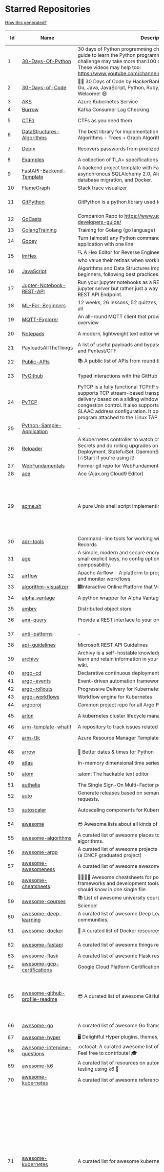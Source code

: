 # Starred Repositories  
[How this generated?](../master/USAGE.md)  
  
| Id 			| Name			| Description | Star Counts | Topics/Tags   | Last Updated 	|  
| ----------- | ----------- 	| ----------- | ----------- | ----------- 	| -----------   |  
|1|[30-Days-Of-Python](https://github.com/Asabeneh/30-Days-Of-Python.git)|30 days of Python programming challenge is a step-by-step guide to learn the Python programming language in 30 days. This challenge may take more than100 days, follow your own pace.  These videos may help too: https://www.youtube.com/channel/UC7PNRuno1rzYPb1xLa4yktw|23354|||  
|2|[30-Days-of-Code](https://github.com/xeoneux/30-Days-of-Code.git)|👨‍💻 30 Days of Code by HackerRank Solutions in C, C++, C#, F#, Go, Java, JavaScript, Python, Ruby, Swift & TypeScript. PRs Welcome! 😄|843||17-8-2022|  
|3|[AKS](https://github.com/Azure/AKS.git)|Azure Kubernetes Service|1721|||  
|4|[Burrow](https://github.com/linkedin/Burrow.git)|Kafka Consumer Lag Checking|3437|||  
|5|[CTFd](https://github.com/CTFd/CTFd.git)|CTFs as you need them|4565||3-4-2023|  
|6|[DataStructures-Algorithms](https://github.com/rachitiitr/DataStructures-Algorithms.git)|The best library for implementation of all Data Structures and Algorithms - Trees + Graph Algorithms too!|2493|||  
|7|[Depix](https://github.com/beurtschipper/Depix.git)|Recovers passwords from pixelized screenshots|23382||16-6-2022|  
|8|[Examples](https://github.com/tlaplus/Examples.git)|A collection of TLA+ specifications of varying complexities|1052|||  
|9|[FastAPI-Backend-Template](https://github.com/Aeternalis-Ingenium/FastAPI-Backend-Template.git)|A backend project template with FastAPI, PostgreSQL with asynchronous SQLAlchemy 2.0, Alembic for asynchronous database migration, and Docker.|310||5-2-2023|  
|10|[FlameGraph](https://github.com/brendangregg/FlameGraph.git)|Stack trace visualizer|14510|||  
|11|[GitPython](https://github.com/gitpython-developers/GitPython.git)|GitPython is a python library used to interact with Git repositories.|3923|git-porcelain, git-plumbing, python-library||  
|12|[GoCasts](https://github.com/StephenGrider/GoCasts.git)|Companion Repo to https://www.udemy.com/go-the-complete-developers-guide/|1945|||  
|13|[GolangTraining](https://github.com/GoesToEleven/GolangTraining.git)|Training for Golang (go language)|8863|||  
|14|[Gooey](https://github.com/chriskiehl/Gooey.git)|Turn (almost) any Python command line program into a full GUI application with one line|17463||8-5-2022|  
|15|[ImHex](https://github.com/WerWolv/ImHex.git)|🔍 A Hex Editor for Reverse Engineers, Programmers and people who value their retinas when working at 3 AM.|26655||6-4-2023|  
|16|[JavaScript](https://github.com/TheAlgorithms/JavaScript.git)|Algorithms and Data Structures implemented in JavaScript for beginners, following best practices.|25972|||  
|17|[Jupter-Notebook-REST-API](https://github.com/Invictify/Jupter-Notebook-REST-API.git)|Run your jupyter notebooks as a REST API endpoint. This isn't a jupyter server but rather just a way to run your notebooks as a REST API Endpoint.|66||31-3-2020|  
|18|[ML-For-Beginners](https://github.com/microsoft/ML-For-Beginners.git)|12 weeks, 26 lessons, 52 quizzes, classic Machine Learning for all|47189|||  
|19|[MQTT-Explorer](https://github.com/thomasnordquist/MQTT-Explorer.git)|An all-round MQTT client that provides a structured topic overview|2261|||  
|20|[Notepads](https://github.com/0x7c13/Notepads.git)|A modern, lightweight text editor with a minimalist design.|7517||15-3-2023|  
|21|[PayloadsAllTheThings](https://github.com/swisskyrepo/PayloadsAllTheThings.git)|A list of useful payloads and bypass for Web Application Security and Pentest/CTF|46723||5-4-2023|  
|22|[Public-APIs](https://github.com/n0shake/Public-APIs.git)|📚 A public list of APIs from round the web.|19684||6-2-2023|  
|23|[PyGithub](https://github.com/PyGithub/PyGithub.git)|Typed interactions with the GitHub API v3|5916||5-4-2023|  
|24|[PyTCP](https://github.com/ccie18643/PyTCP.git)|PyTCP is a fully functional TCP/IP stack written in Python. It supports TCP stream-based transport with reliable packet delivery based on a sliding window mechanism and basic congestion control. It also supports IPv6/ICMPv6 protocols with SLAAC address configuration. It operates as a user space program attached to the Linux TAP interface.|285||27-11-2022|  
|25|[Python-Sample-Application](https://github.com/uber/Python-Sample-Application.git)|-|362|||  
|26|[Reloader](https://github.com/stakater/Reloader.git)|A Kubernetes controller to watch changes in ConfigMap and Secrets and do rolling upgrades on Pods with their associated Deployment, StatefulSet, DaemonSet and DeploymentConfig – [✩Star] if you're using it!|5027||5-4-2023|  
|27|[WebFundamentals](https://github.com/google/WebFundamentals.git)|Former git repo for WebFundamentals on developers.google.com|13726|||  
|28|[ace](https://github.com/ajaxorg/ace.git)|Ace (Ajax.org Cloud9 Editor)|25526|||  
|29|[acme.sh](https://github.com/acmesh-official/acme.sh.git)|A pure Unix shell script implementing ACME client protocol|31003|acme, acme-protocol, letsencrypt, certbot, shell, ash, bash, posix, posix-sh, zerossl, buypass, acme-client||  
|30|[adr-tools](https://github.com/npryce/adr-tools.git)|Command-line tools for working with Architecture Decision Records|3853||30-3-2020|  
|31|[age](https://github.com/FiloSottile/age.git)|A simple, modern and secure encryption tool (and Go library) with small explicit keys, no config options, and UNIX-style composability.|13200||2-1-2023|  
|32|[airflow](https://github.com/apache/airflow.git)|Apache Airflow - A platform to programmatically author, schedule, and monitor workflows|29710|||  
|33|[algorithm-visualizer](https://github.com/algorithm-visualizer/algorithm-visualizer.git)|:fireworks:Interactive Online Platform that Visualizes Algorithms from Code|42559|||  
|34|[alpha_vantage](https://github.com/RomelTorres/alpha_vantage.git)|A python wrapper for Alpha Vantage API for financial data.|3878||25-12-2022|  
|35|[ambry](https://github.com/linkedin/ambry.git)|Distributed object store|1597|||  
|36|[ami-query](https://github.com/intuit/ami-query.git)|Provide a REST interface to your organization's AMIs|39||31-8-2020|  
|37|[anti-patterns](https://github.com/tonybaloney/anti-patterns.git)|-|140||15-7-2022|  
|38|[api-guidelines](https://github.com/microsoft/api-guidelines.git)|Microsoft REST API Guidelines|21181|||  
|39|[archivy](https://github.com/archivy/archivy.git)|Archivy is a self-hostable knowledge repository that allows you to learn and retain information in your own personal and extensible wiki.|2990||17-1-2023|  
|40|[argo-cd](https://github.com/argoproj/argo-cd.git)|Declarative continuous deployment for Kubernetes.|12627|||  
|41|[argo-events](https://github.com/argoproj/argo-events.git)|Event-driven automation framework|1918|||  
|42|[argo-rollouts](https://github.com/argoproj/argo-rollouts.git)|Progressive Delivery for Kubernetes|1987|||  
|43|[argo-workflows](https://github.com/argoproj/argo-workflows.git)|Workflow engine for Kubernetes|12729|||  
|44|[argoproj](https://github.com/argoproj/argoproj.git)|Common project repo for all Argo Projects|419|||  
|45|[arlon](https://github.com/arlonproj/arlon.git)|A kubernetes cluster lifecycle management and configuration tool|112||23-2-2023|  
|46|[arm-template-whatif](https://github.com/Azure/arm-template-whatif.git)|A repository to track issues related to what-if noise suppression|71|||  
|47|[arm-ttk](https://github.com/Azure/arm-ttk.git)|Azure Resource Manager Template Toolkit|381||15-12-2022|  
|48|[arrow](https://github.com/arrow-py/arrow.git)|🏹 Better dates & times for Python|8267||15-11-2022|  
|49|[atlas](https://github.com/Netflix/atlas.git)|In-memory dimensional time series database.|3207|||  
|50|[atom](https://github.com/atom/atom.git)|:atom: The hackable text editor|59273||22-11-2022|  
|51|[authelia](https://github.com/authelia/authelia.git)|The Single Sign-On Multi-Factor portal for web apps|16005|||  
|52|[auto](https://github.com/intuit/auto.git)|Generate releases based on semantic version labels on pull requests.|1982|||  
|53|[autoscaler](https://github.com/kubernetes/autoscaler.git)|Autoscaling components for Kubernetes|6694||4-4-2023|  
|54|[awesome](https://github.com/sindresorhus/awesome.git)|😎 Awesome lists about all kinds of interesting topics|248035||13-3-2023|  
|55|[awesome-algorithms](https://github.com/tayllan/awesome-algorithms.git)|A curated list of awesome places to learn and/or practice algorithms.|13904||5-4-2023|  
|56|[awesome-argo](https://github.com/akuity/awesome-argo.git)|A curated list of awesome projects and resources related to Argo (a CNCF graduated project)|1269|||  
|57|[awesome-awesomeness](https://github.com/bayandin/awesome-awesomeness.git)|A curated list of awesome awesomeness|30008||24-3-2022|  
|58|[awesome-cheatsheets](https://github.com/LeCoupa/awesome-cheatsheets.git)|👩‍💻👨‍💻 Awesome cheatsheets for popular programming languages, frameworks and development tools. They include everything you should know in one single file.|33029|||  
|59|[awesome-courses](https://github.com/prakhar1989/awesome-courses.git)|:books: List of awesome university courses for learning Computer Science!|46489||12-11-2022|  
|60|[awesome-deep-learning](https://github.com/ChristosChristofidis/awesome-deep-learning.git)|A curated list of awesome Deep Learning tutorials, projects and communities.|20581||14-11-2022|  
|61|[awesome-docker](https://github.com/veggiemonk/awesome-docker.git)|:whale: A curated list of Docker resources and projects|24929||3-4-2023|  
|62|[awesome-fastapi](https://github.com/mjhea0/awesome-fastapi.git)|A curated list of awesome things related to FastAPI|5420||25-2-2023|  
|63|[awesome-flask](https://github.com/humiaozuzu/awesome-flask.git)|A curated list of awesome Flask resources and plugins|11259|||  
|64|[awesome-gcp-certifications](https://github.com/sathishvj/awesome-gcp-certifications.git)|Google Cloud Platform Certification resources.|3282|||  
|65|[awesome-github-profile-readme](https://github.com/abhisheknaiidu/awesome-github-profile-readme.git)|😎 A curated list of awesome GitHub Profile READMEs 📝|17369|awesome-list, awesome, github, github-readme, github-profile-readme, portfolio, profile-readme|9-10-2022|  
|66|[awesome-go](https://github.com/avelino/awesome-go.git)|A curated list of awesome Go frameworks, libraries and software|99364||5-4-2023|  
|67|[awesome-hyper](https://github.com/bnb/awesome-hyper.git)|🖥 Delightful Hyper plugins, themes, and resources|10263|||  
|68|[awesome-interview-questions](https://github.com/DopplerHQ/awesome-interview-questions.git)|:octocat: A curated awesome list of lists of interview questions. Feel free to contribute! :mortar_board: |54553||16-11-2021|  
|69|[awesome-k6](https://github.com/grafana/awesome-k6.git)|A curated list of resources on automated load- and performance testing using k6 🗻|368||30-9-2022|  
|70|[awesome-kubernetes](https://github.com/nubenetes/awesome-kubernetes.git)|A curated list of awesome references collected since 2018.|422|||  
|71|[awesome-kubernetes](https://github.com/ramitsurana/awesome-kubernetes.git)|A curated list for awesome kubernetes sources :ship::tada:|13752|kubernetes, minikube, meetup, resource, kubernetes-sources, google-cloud, kubernetes-cluster, deploy-kubernetes, aws, enterprise-kubernetes-products, monitoring-kubernetes, azure, schedule, google-kubernetes, docker, cloud-providers, books, machine-learning||  
|72|[awesome-macOS](https://github.com/iCHAIT/awesome-macOS.git)|  A curated list of awesome applications, softwares, tools and shiny things for macOS.|14125||21-1-2023|  
|73|[awesome-machine-learning](https://github.com/josephmisiti/awesome-machine-learning.git)|A curated list of awesome Machine Learning frameworks, libraries and software.|58418||3-3-2023|  
|74|[awesome-macos-command-line](https://github.com/herrbischoff/awesome-macos-command-line.git)|Use your macOS terminal shell to do awesome things.|27301||2-9-2021|  
|75|[awesome-microservices](https://github.com/mfornos/awesome-microservices.git)|A curated list of Microservice Architecture related principles and technologies.|12043||24-3-2023|  
|76|[awesome-pentest](https://github.com/enaqx/awesome-pentest.git)|A collection of awesome penetration testing resources, tools and other shiny things|18200|awesome, awesome-list|3-1-2023|  
|77|[awesome-python](https://github.com/vinta/awesome-python.git)|A curated list of awesome Python frameworks, libraries, software and resources|162054||30-3-2023|  
|78|[awesome-python-applications](https://github.com/mahmoud/awesome-python-applications.git)|💿 Free software that works great, and also happens to be open-source Python. |14417|||  
|79|[awesome-readme](https://github.com/matiassingers/awesome-readme.git)|A curated list of awesome READMEs|14221|||  
|80|[awesome-sanic](https://github.com/mekicha/awesome-sanic.git)|A curated list of awesome Sanic resources and extensions|649|||  
|81|[awesome-scalability](https://github.com/binhnguyennus/awesome-scalability.git)|The Patterns of Scalable, Reliable, and Performant Large-Scale Systems|44431||3-4-2023|  
|82|[awesome-selfhosted](https://github.com/awesome-selfhosted/awesome-selfhosted.git)|A list of Free Software network services and web applications which can be hosted on your own servers|126617|||  
|83|[awesome-shell](https://github.com/alebcay/awesome-shell.git)|A curated list of awesome command-line frameworks, toolkits, guides and gizmos. Inspired by awesome-php.|27069|awesome-list, awesome, list, zsh, fish, bash, cli, shell|29-12-2022|  
|84|[awesome-sre](https://github.com/dastergon/awesome-sre.git)|A curated list of Site Reliability and Production Engineering resources.|9893|||  
|85|[awesome-sysadmin](https://github.com/awesome-foss/awesome-sysadmin.git)|A curated list of amazingly awesome open source sysadmin resources.|17354||6-4-2023|  
|86|[awesome-vscode](https://github.com/viatsko/awesome-vscode.git)|🎨 A curated list of delightful VS Code packages and resources.|22200||15-11-2022|  
|87|[awless](https://github.com/wallix/awless.git)|A Mighty CLI for AWS|4919|||  
|88|[aws-cdk](https://github.com/aws/aws-cdk.git)|The AWS Cloud Development Kit is a framework for defining cloud infrastructure in code|10045||6-4-2023|  
|89|[aws-cdk-examples](https://github.com/aws-samples/aws-cdk-examples.git)|Example projects using the AWS CDK|4022|||  
|90|[aws-cli](https://github.com/aws/aws-cli.git)|Universal Command Line Interface for Amazon Web Services|13620|aws, cloud, aws-cli, cloud-management|5-4-2023|  
|91|[aws-cloudformation-user-guide](https://github.com/awsdocs/aws-cloudformation-user-guide.git)|The open source version of the AWS CloudFormation User Guide|717|||  
|92|[aws-eks-best-practices](https://github.com/aws/aws-eks-best-practices.git)|A best practices guide for day 2 operations, including operational excellence, security, reliability, performance efficiency, and cost optimization.|1424||2-4-2023|  
|93|[aws-eks-kubernetes-masterclass](https://github.com/stacksimplify/aws-eks-kubernetes-masterclass.git)|AWS EKS Kubernetes - Masterclass   DevOps, Microservices|772||21-3-2023|  
|94|[azkaban](https://github.com/azkaban/azkaban.git)|Azkaban workflow manager.|4237|||  
|95|[azure-cli](https://github.com/Azure/azure-cli.git)|Azure Command-Line Interface|3517||6-4-2023|  
|96|[azure-docs-bicep-samples](https://github.com/Azure/azure-docs-bicep-samples.git)|-|45||1-11-2022|  
|97|[azure-functions-host](https://github.com/Azure/azure-functions-host.git)|The host/runtime that powers Azure Functions|1818|||  
|98|[azure-monitor-opencensus-python](https://github.com/Azure-Samples/azure-monitor-opencensus-python.git)|Sample repository demonstrating Azure Monitor exporters for Opencensus Python|19|||  
|99|[azure-quickstart-templates](https://github.com/Azure/azure-quickstart-templates.git)|Azure Quickstart Templates|12810||6-4-2023|  
|100|[azure-rest-api-specs](https://github.com/Azure/azure-rest-api-specs.git)|The source for REST API specifications for Microsoft Azure.|2030|||  
|101|[azure-sdk-for-python](https://github.com/Azure/azure-sdk-for-python.git)|This repository is for active development of the Azure SDK for Python. For consumers of the SDK we recommend visiting our public developer docs at https://docs.microsoft.com/python/azure/ or our versioned developer docs at https://azure.github.io/azure-sdk-for-python. |3584||6-4-2023|  
|102|[azure4everyone-samples](https://github.com/MarczakIO/azure4everyone-samples.git)|-|219||12-2-2022|  
|103|[backstage](https://github.com/backstage/backstage.git)|Backstage is an open platform for building developer portals|21368|||  
|104|[behave](https://github.com/behave/behave.git)|BDD, Python style.|2816||3-4-2023|  
|105|[benten](https://github.com/intuit/benten.git)|Chatbot Development Framework (with Slack integration for Jira and Jenkins)|133||31-3-2021|  
|106|[bhai-lang](https://github.com/DulLabs/bhai-lang.git)|A toy programming language written in Typescript|3581|||  
|107|[bicep](https://github.com/Azure/bicep.git)|Bicep is a declarative language for describing and deploying Azure resources|2764|||  
|108|[bitcoin](https://github.com/bitcoin/bitcoin.git)|Bitcoin Core integration/staging tree|68930||6-4-2023|  
|109|[black](https://github.com/psf/black.git)|The uncompromising Python code formatter|31921||3-4-2023|  
|110|[blackfriday](https://github.com/russross/blackfriday.git)|Blackfriday: a markdown processor for Go|5132||27-10-2020|  
|111|[blockly](https://github.com/google/blockly.git)|The web-based visual programming editor.|11129||6-4-2023|  
|112|[bokeh](https://github.com/bokeh/bokeh.git)|Interactive Data Visualization in the browser, from  Python|17448||6-4-2023|  
|113|[boto3](https://github.com/boto/boto3.git)|AWS SDK for Python|8001||5-4-2023|  
|114|[boulder](https://github.com/letsencrypt/boulder.git)|An ACME-based certificate authority, written in Go. |4599|||  
|115|[boundary](https://github.com/hashicorp/boundary.git)|Boundary enables identity-based access management for dynamic infrastructure. |3587||5-4-2023|  
|116|[brackets](https://github.com/adobe/brackets.git)|An open source code editor for the web, written in JavaScript, HTML and CSS.|33476||18-3-2021|  
|117|[brooklin](https://github.com/linkedin/brooklin.git)|An extensible distributed system for reliable nearline data streaming at scale|822|||  
|118|[brotli](https://github.com/google/brotli.git)|Brotli compression format|12028|||  
|119|[build-your-own-x](https://github.com/codecrafters-io/build-your-own-x.git)|Master programming by recreating your favorite technologies from scratch.|196570||7-3-2023|  
|120|[caddy](https://github.com/caddyserver/caddy.git)|Fast and extensible multi-platform HTTP/1-2-3 web server with automatic HTTPS|46648|go, web-server, caddyfile, http, http-server, reverse-proxy, https, tls, automatic-https, privacy, security, acme, caddy, golang, http3, hacktoberfest|4-4-2023|  
|121|[cdk8s](https://github.com/cdk8s-team/cdk8s.git)|Define Kubernetes native apps and abstractions using object-oriented programming|3571||3-4-2023|  
|122|[cdnjs](https://github.com/cdnjs/cdnjs.git)|🤖 CDN assets - The #1 free and open source CDN built to make life easier for developers.|9829|||  
|123|[celery](https://github.com/celery/celery.git)|Distributed Task Queue (development branch)|21248||4-4-2023|  
|124|[cello](https://github.com/cello-proj/cello.git)|Run infrastructure as code (IaC) software tools including CDK, Terraform and Cloud Formation via GitOps.|256||21-12-2022|  
|125|[cert-manager](https://github.com/cert-manager/cert-manager.git)|Automatically provision and manage TLS certificates in Kubernetes|10163||6-4-2023|  
|126|[cfssl](https://github.com/cloudflare/cfssl.git)|CFSSL: Cloudflare's PKI and TLS toolkit|7708|||  
|127|[chalice](https://github.com/aws/chalice.git)|Python Serverless Microframework for AWS|9643||9-3-2023|  
|128|[chaos-mesh](https://github.com/chaos-mesh/chaos-mesh.git)|A Chaos Engineering Platform for Kubernetes.|5604|||  
|129|[chaosmonkey](https://github.com/Netflix/chaosmonkey.git)|Chaos Monkey is a resiliency tool that helps applications tolerate random instance failures.|13319||20-1-2023|  
|130|[chartmuseum](https://github.com/helm/chartmuseum.git)|Host your own Helm Chart Repository|3155|||  
|131|[cheat.sh](https://github.com/chubin/cheat.sh.git)|the only cheat sheet you need|35028||18-4-2022|  
|132|[checkov](https://github.com/bridgecrewio/checkov.git)|Prevent cloud misconfigurations and find vulnerabilities during build-time in infrastructure as code, container images and open source packages with Checkov by Bridgecrew.|5452||4-4-2023|  
|133|[clair](https://github.com/quay/clair.git)|Vulnerability Static Analysis for Containers|9418||5-4-2023|  
|134|[cli](https://github.com/cli/cli.git)|GitHub’s official command line tool|31906||5-4-2023|  
|135|[cli](https://github.com/snyk/cli.git)|Snyk CLI scans and monitors your projects for security vulnerabilities.|4396||5-4-2023|  
|136|[cli-spinners](https://github.com/sindresorhus/cli-spinners.git)|Spinners for use in the terminal|2165||5-4-2023|  
|137|[cli53](https://github.com/barnybug/cli53.git)|Command line tool for Amazon Route 53|1857|||  
|138|[click](https://github.com/pallets/click.git)|Python composable command line interface toolkit|13677||3-4-2023|  
|139|[cloud-custodian](https://github.com/cloud-custodian/cloud-custodian.git)|Rules engine for cloud security, cost optimization, and governance, DSL in yaml for policies to query, filter, and take actions on resources|4743||6-4-2023|  
|140|[cobra](https://github.com/spf13/cobra.git)|A Commander for modern Go CLI interactions|31368||22-3-2023|  
|141|[codebytere.github.io](https://github.com/codebytere/codebytere.github.io.git)|personal website|471||1-3-2023|  
|142|[codesearch](https://github.com/google/codesearch.git)|Fast, indexed regexp search over large file trees|3340|||  
|143|[compose](https://github.com/docker/compose.git)|Define and run multi-container applications with Docker|29089|||  
|144|[computer-science](https://github.com/ossu/computer-science.git)|:mortar_board: Path to a free self-taught education in Computer Science!|137292||5-4-2023|  
|145|[consul](https://github.com/hashicorp/consul.git)|Consul is a distributed, highly available, and data center aware solution to connect and configure applications across dynamic, distributed infrastructure.|26252|||  
|146|[core](https://github.com/home-assistant/core.git)|:house_with_garden: Open source home automation that puts local control and privacy first.|59416|||  
|147|[coredns](https://github.com/coredns/coredns.git)|CoreDNS is a DNS server that chains plugins|10473|||  
|148|[coreutils](https://github.com/uutils/coreutils.git)|Cross-platform Rust rewrite of the GNU coreutils|14408||6-4-2023|  
|149|[crouton](https://github.com/dnschneid/crouton.git)|Chromium OS Universal Chroot Environment|8324|||  
|150|[cruise-control](https://github.com/linkedin/cruise-control.git)|Cruise-control is the first of its kind to fully automate the dynamic workload rebalance and self-healing of a Kafka cluster. It provides great value to Kafka users by simplifying the operation of Kafka clusters.|2399|||  
|151|[curl](https://github.com/curl/curl.git)|A command line tool and library for transferring data with URL syntax, supporting DICT, FILE, FTP, FTPS, GOPHER, GOPHERS, HTTP, HTTPS, IMAP, IMAPS, LDAP, LDAPS, MQTT, POP3, POP3S, RTMP, RTMPS, RTSP, SCP, SFTP, SMB, SMBS, SMTP, SMTPS, TELNET, TFTP, WS and WSS. libcurl offers a myriad of powerful features|29139||6-4-2023|  
|152|[dashboard](https://github.com/kubernetes/dashboard.git)|General-purpose web UI for Kubernetes clusters|12432||31-3-2023|  
|153|[datamodel-code-generator](https://github.com/koxudaxi/datamodel-code-generator.git)|Pydantic model and dataclasses.dataclass generator for easy conversion of JSON, OpenAPI, JSON Schema, and YAML data sources.|1513||31-3-2023|  
|154|[deepdiff](https://github.com/seperman/deepdiff.git)|DeepDiff: Deep Difference and search of any Python object/data. DeepHash: Hash of any object based on its contents. Delta: Use deltas to reconstruct objects by adding deltas together.|1629|||  
|155|[design-patterns-for-humans](https://github.com/kamranahmedse/design-patterns-for-humans.git)|An ultra-simplified explanation to design patterns|40227||27-8-2022|  
|156|[developer-roadmap](https://github.com/kamranahmedse/developer-roadmap.git)|Interactive roadmaps, guides and other educational content to help developers grow in their careers.|235960||5-4-2023|  
|157|[devops-exercises](https://github.com/bregman-arie/devops-exercises.git)|Linux, Jenkins, AWS, SRE, Prometheus, Docker, Python, Ansible, Git, Kubernetes, Terraform, OpenStack, SQL, NoSQL, Azure, GCP, DNS, Elastic, Network, Virtualization. DevOps Interview Questions|42010||25-3-2023|  
|158|[diagrams](https://github.com/mingrammer/diagrams.git)|:art: Diagram as Code for prototyping cloud system architectures|28693|diagram, diagram-as-code, architecture, graphviz||  
|159|[discourse](https://github.com/discourse/discourse.git)|A platform for community discussion. Free, open, simple.|37657||6-4-2023|  
|160|[dive](https://github.com/wagoodman/dive.git)|A tool for exploring each layer in a docker image|36330||2-7-2021|  
|161|[django](https://github.com/django/django.git)|The Web framework for perfectionists with deadlines.|69700||6-4-2023|  
|162|[django-health-check](https://github.com/revsys/django-health-check.git)|a pluggable app that runs a full check on the deployment, using a number of plugins to check e.g. database, queue server, celery processes, etc.|992||29-3-2023|  
|163|[dns](https://github.com/miekg/dns.git)|DNS library in Go|6890|||  
|164|[dnscontrol](https://github.com/StackExchange/dnscontrol.git)|Synchronize your DNS to multiple providers from a simple DSL|2538|||  
|165|[dnslib](https://github.com/paulc/dnslib.git)|A Python library to encode/decode DNS wire-format packets |252|||  
|166|[dnsperf](https://github.com/cobblau/dnsperf.git)|A DNS performance tool.|207||14-10-2017|  
|167|[docker-cheat-sheet](https://github.com/wsargent/docker-cheat-sheet.git)|Docker Cheat Sheet|21448||23-6-2022|  
|168|[docker-development-youtube-series](https://github.com/marcel-dempers/docker-development-youtube-series.git)|-|4148|||  
|169|[dockerfiles](https://github.com/jessfraz/dockerfiles.git)|Various Dockerfiles I use on the desktop and on servers.|13087||27-3-2021|  
|170|[doitlive](https://github.com/sloria/doitlive.git)|Because sometimes you need to do it live|3284|||  
|171|[dotfiles](https://github.com/bbkane/dotfiles.git)|Configs for apps I care about|26||23-3-2023|  
|172|[draft-classic](https://github.com/Azure/draft-classic.git)|A tool for developers to create cloud-native applications on Kubernetes.|3941||26-2-2020|  
|173|[drawio](https://github.com/jgraph/drawio.git)|draw.io is a JavaScript, client-side editor for general diagramming and whiteboarding|33792||3-4-2023|  
|174|[driftctl](https://github.com/snyk/driftctl.git)|Detect, track and alert on infrastructure drift|2183||20-3-2023|  
|175|[duf](https://github.com/muesli/duf.git)|Disk Usage/Free Utility - a better 'df' alternative|10811||5-4-2023|  
|176|[eBPF-Package-Repository](https://github.com/l3af-project/eBPF-Package-Repository.git)|eBPF Programs|25|||  
|177|[echarts](https://github.com/apache/echarts.git)|Apache ECharts is a powerful, interactive charting and data visualization library for browser|54717||3-4-2023|  
|178|[echo](https://github.com/labstack/echo.git)|High performance, minimalist Go web framework|25355||6-4-2023|  
|179|[ecs-refarch-service-discovery](https://github.com/awslabs/ecs-refarch-service-discovery.git)|An EC2 Container Service Reference Architecture for providing Service Discovery to containers using CloudWatch Events, Lambda and Route 53 private hosted zones. |443||25-7-2016|  
|180|[eks-anywhere](https://github.com/aws/eks-anywhere.git)|Run Amazon EKS on your own infrastructure 🚀|1748||6-4-2023|  
|181|[eks-node-viewer](https://github.com/awslabs/eks-node-viewer.git)|EKS Node Viewer|557||3-4-2023|  
|182|[elasticsearch](https://github.com/elastic/elasticsearch.git)|Free and Open, Distributed, RESTful Search Engine|63262||6-4-2023|  
|183|[emissary](https://github.com/emissary-ingress/emissary.git)|open source Kubernetes-native API gateway for microservices built on the Envoy Proxy|4030|||  
|184|[eng-practices](https://github.com/google/eng-practices.git)|Google's Engineering Practices documentation|19187|||  
|185|[engineering-blogs](https://github.com/kilimchoi/engineering-blogs.git)|A curated list of engineering blogs|23994||28-10-2022|  
|186|[envoy](https://github.com/envoyproxy/envoy.git)|Cloud-native high-performance edge/middle/service proxy|21743||6-4-2023|  
|187|[eruda](https://github.com/liriliri/eruda.git)|Console for mobile browsers|13894||3-4-2023|  
|188|[etcd](https://github.com/etcd-io/etcd.git)|Distributed reliable key-value store for the most critical data of a distributed system|43063||6-4-2023|  
|189|[every-programmer-should-know](https://github.com/mtdvio/every-programmer-should-know.git)|A collection of (mostly) technical things every software developer should know about|70220||23-11-2022|  
|190|[ewd998](https://github.com/tlaplus-workshops/ewd998.git)|Distributed termination detection on a ring, due to Shmuel Safra:|39|||  
|191|[examples](https://github.com/kubernetes/examples.git)|Kubernetes application example tutorials|5499||24-3-2023|  
|192|[excalidraw](https://github.com/excalidraw/excalidraw.git)|Virtual whiteboard for sketching hand-drawn like diagrams|45914||5-4-2023|  
|193|[external-dns](https://github.com/kubernetes-sigs/external-dns.git)|Configure external DNS servers (AWS Route53, Google CloudDNS and others) for Kubernetes Ingresses and Services|6228||5-4-2023|  
|194|[faas](https://github.com/openfaas/faas.git)|OpenFaaS - Serverless Functions Made Simple|22906|||  
|195|[face_recognition](https://github.com/ageitgey/face_recognition.git)|The world's simplest facial recognition api for Python and the command line|47808||10-6-2022|  
|196|[faker](https://github.com/joke2k/faker.git)|Faker is a Python package that generates fake data for you.|15600||6-4-2023|  
|197|[falcon](https://github.com/falconry/falcon.git)|The no-magic web data plane API and microservices framework for Python developers, with a focus on reliability, correctness, and performance at scale.|9037|||  
|198|[fastapi](https://github.com/tiangolo/fastapi.git)|FastAPI framework, high performance, easy to learn, fast to code, ready for production|56340|||  
|199|[fastapi-cache](https://github.com/long2ice/fastapi-cache.git)|fastapi-cache is a tool to cache fastapi response and function result, with backends support redis and memcached.|647||15-2-2023|  
|200|[fastapi-code-generator](https://github.com/koxudaxi/fastapi-code-generator.git)|This code generator creates FastAPI app from an openapi file.|693||15-2-2023|  
|201|[fastapi-jwt](https://github.com/testdrivenio/fastapi-jwt.git)|secure a FastAPI app by enabling authentication using JSON Web Tokens (JWTs)|79||31-1-2023|  
|202|[fastapi-mvc](https://github.com/fastapi-mvc/fastapi-mvc.git)|Developer productivity tool for making high-quality FastAPI production-ready APIs.|328||2-4-2023|  
|203|[fastapi-utils](https://github.com/dmontagu/fastapi-utils.git)|Reusable utilities for FastAPI|1333||19-3-2023|  
|204|[fastapi-versioning](https://github.com/DeanWay/fastapi-versioning.git)|api versioning for fastapi web applications|507||24-8-2021|  
|205|[fastapi_client](https://github.com/dmontagu/fastapi_client.git)|FastAPI client generator|295||11-2-2021|  
|206|[fastapi_profiler](https://github.com/sunhailin-Leo/fastapi_profiler.git)|A FastAPI Middleware of joerick/pyinstrument to check your service performance.|122||3-1-2023|  
|207|[fasthttp](https://github.com/valyala/fasthttp.git)|Fast HTTP package for Go. Tuned for high performance. Zero memory allocations in hot paths. Up to 10x faster than net/http|19337||5-4-2023|  
|208|[fd](https://github.com/sharkdp/fd.git)|A simple, fast and user-friendly alternative to 'find'|26990|command-line, tool, filesystem, search, regex, rust, cli, terminal, hacktoberfest|1-4-2023|  
|209|[first-contributions](https://github.com/firstcontributions/first-contributions.git)|🚀✨ Help beginners to contribute to open source projects|32815||6-4-2023|  
|210|[fish-shell](https://github.com/fish-shell/fish-shell.git)|The user-friendly command line shell.|21292|||  
|211|[flamethrower](https://github.com/DNS-OARC/flamethrower.git)|a DNS performance and functional testing utility supporting UDP, TCP, DoT and DoH (by @ns1labs)|280||7-12-2022|  
|212|[flasgger](https://github.com/flasgger/flasgger.git)|Easy OpenAPI specs and Swagger UI for your Flask API|3215||21-1-2022|  
|213|[flask](https://github.com/pallets/flask.git)|The Python micro framework for building web applications.|62483|||  
|214|[flask-app-on-azure-functions](https://github.com/Azure-Samples/flask-app-on-azure-functions.git)|A sample to run a Flask app on Azure Functions|9|||  
|215|[flask-caching](https://github.com/pallets-eco/flask-caching.git)|A caching extension for Flask|787||19-3-2023|  
|216|[flask-celery-example](https://github.com/miguelgrinberg/flask-celery-example.git)|This repository contains the example code for my blog article Using Celery with Flask.|1130||12-9-2021|  
|217|[flask-swagger-ui](https://github.com/sveint/flask-swagger-ui.git)|Swagger UI blueprint for flask|158|||  
|218|[flower](https://github.com/mher/flower.git)|Real-time monitor and web admin for Celery distributed task queue|5625|||  
|219|[flux](https://github.com/fluxcd/flux.git)|Successor: https://github.com/fluxcd/flux2|6933||1-11-2022|  
|220|[forcediphttpsadapter](https://github.com/Roadmaster/forcediphttpsadapter.git)|A requests TransportAdapter allowing to force a specific IP for HTTPS connections.|48|||  
|221|[fortio](https://github.com/fortio/fortio.git)|Fortio load testing library, command line tool, advanced echo server and web UI in go (golang). Allows to specify a set query-per-second load and record latency histograms and other useful stats.|2868|||  
|222|[free-for-dev](https://github.com/ripienaar/free-for-dev.git)|A list of SaaS, PaaS and IaaS offerings that have free tiers of interest to devops and infradev|68734|||  
|223|[free-programming-books](https://github.com/EbookFoundation/free-programming-books.git)|:books: Freely available programming books|274419||4-4-2023|  
|224|[frp](https://github.com/fatedier/frp.git)|A fast reverse proxy to help you expose a local server behind a NAT or firewall to the internet.|66090||30-3-2023|  
|225|[fucking-algorithm](https://github.com/labuladong/fucking-algorithm.git)|刷算法全靠套路，认准 labuladong 就够了！English version supported! Crack LeetCode, not only how, but also why. |115241||5-4-2023|  
|226|[gcsfuse](https://github.com/GoogleCloudPlatform/gcsfuse.git)|A user-space file system for interacting with Google Cloud Storage|1650|||  
|227|[gin](https://github.com/gin-gonic/gin.git)|Gin is a HTTP web framework written in Go (Golang). It features a Martini-like API with much better performance -- up to 40 times faster. If you need smashing performance, get yourself some Gin.|67758|||  
|228|[git-standup](https://github.com/kamranahmedse/git-standup.git)|Recall what you did on the last working day. Psst! or be nosy and find what someone else in your team did ;-)|7353||24-2-2023|  
|229|[gitbook](https://github.com/GitbookIO/gitbook.git)|📝 Modern documentation format and toolchain using Git and Markdown|25457||2-3-2023|  
|230|[github-cheat-sheet](https://github.com/tiimgreen/github-cheat-sheet.git)|A list of cool features of Git and GitHub.|40425|||  
|231|[github-readme-stats](https://github.com/anuraghazra/github-readme-stats.git)|:zap: Dynamically generated stats for your github readmes|53767|||  
|232|[github1s](https://github.com/conwnet/github1s.git)|One second to read GitHub code with VS Code.|21839||16-3-2023|  
|233|[gitignore](https://github.com/github/gitignore.git)|A collection of useful .gitignore templates|146514||18-12-2022|  
|234|[gitops-engine](https://github.com/argoproj/gitops-engine.git)|Democratizing GitOps|1506||14-2-2023|  
|235|[gitui](https://github.com/extrawurst/gitui.git)|Blazing 💥 fast terminal-ui for git written in rust 🦀|12721||3-4-2023|  
|236|[glb-director](https://github.com/github/glb-director.git)|GitHub Load Balancer Director and supporting tooling.|2246|||  
|237|[gloo](https://github.com/solo-io/gloo.git)|The Feature-rich, Kubernetes-native, Next-Generation API Gateway Built on Envoy|3753|gloo, envoy, api-gateway, serverless, api-management, kubernetes, kubernetes-ingress-controller, microservices, hybrid-apps, legacy-apps, grpc, cloud-native, envoy-proxy|6-4-2023|  
|238|[go-fuzz](https://github.com/dvyukov/go-fuzz.git)|Randomized testing for Go|4591|fuzzing, testing, go|26-7-2022|  
|239|[go-github](https://github.com/google/go-github.git)|Go library for accessing the GitHub v3 API|9276|go, github-api, github, golang, hacktoberfest||  
|240|[go-leetcode](https://github.com/austingebauer/go-leetcode.git)|A collection of 100+ popular LeetCode problems solved in Go.|1741|||  
|241|[go-metrics](https://github.com/rcrowley/go-metrics.git)|Go port of Coda Hale's Metrics library|3352||27-12-2020|  
|242|[go-restful](https://github.com/emicklei/go-restful.git)|package for building REST-style Web Services using Go|4766|rest, go, customizable, routing, openapi|1-4-2023|  
|243|[go-spew](https://github.com/davecgh/go-spew.git)|Implements a deep pretty printer for Go data structures to aid in debugging|5548|||  
|244|[goaccess](https://github.com/allinurl/goaccess.git)|GoAccess is a real-time web log analyzer and interactive viewer that runs in a terminal in *nix systems or through your browser.|15994||6-4-2023|  
|245|[gobgp](https://github.com/osrg/gobgp.git)|BGP implemented in the Go Programming Language|3180|||  
|246|[gods](https://github.com/emirpasic/gods.git)|GoDS (Go Data Structures) - Sets, Lists, Stacks, Maps, Trees, Queues, and much more|13566||18-1-2023|  
|247|[golang-web-dev](https://github.com/GoesToEleven/golang-web-dev.git)|-|3188|||  
|248|[goldmark](https://github.com/yuin/goldmark.git)|:trophy: A markdown parser written in Go. Easy to extend, standard(CommonMark) compliant, well structured.|2647|||  
|249|[google-api-python-client](https://github.com/googleapis/google-api-python-client.git)|🐍 The official Python client library for Google's discovery based APIs.|6474||5-4-2023|  
|250|[google-cloud-python](https://github.com/googleapis/google-cloud-python.git)|Google Cloud Client Library for Python|4156||6-4-2023|  
|251|[google-maps-services-python](https://github.com/googlemaps/google-maps-services-python.git)|Python client library for Google Maps API Web Services|3875|python, client-library|27-1-2023|  
|252|[googlesre](https://github.com/google/googlesre.git)|-|112|||  
|253|[goreleaser](https://github.com/goreleaser/goreleaser.git)|Deliver Go binaries as fast and easily as possible|11421|||  
|254|[gotty](https://github.com/sorenisanerd/gotty.git)|Share your terminal as a web application|1740||28-11-2022|  
|255|[gotty](https://github.com/yudai/gotty.git)|Share your terminal as a web application|17644|tty, terminal, browser, web, go, websocket, javascript, typescript|13-12-2017|  
|256|[gping](https://github.com/orf/gping.git)|Ping, but with a graph|7290||2-4-2023|  
|257|[grafana](https://github.com/grafana/grafana.git)|The open and composable observability and data visualization platform. Visualize metrics, logs, and traces from multiple sources like Prometheus, Loki, Elasticsearch, InfluxDB, Postgres and many more. |54761||6-4-2023|  
|258|[graphene-django](https://github.com/graphql-python/graphene-django.git)|Integrate GraphQL into your Django project.|4055||1-3-2023|  
|259|[grex](https://github.com/pemistahl/grex.git)|A command-line tool and Rust library for generating regular expressions from user-provided test cases|5997||3-1-2023|  
|260|[greykite](https://github.com/linkedin/greykite.git)|A flexible, intuitive and fast forecasting library|1681|||  
|261|[grumpy](https://github.com/giantswarm/grumpy.git)|Kubernetes Validation Admission Controller example|23|||  
|262|[guacamole-server](https://github.com/apache/guacamole-server.git)|Mirror of Apache Guacamole Server|2415|||  
|263|[halo](https://github.com/manrajgrover/halo.git)|💫 Beautiful spinners for terminal, IPython and Jupyter|2714||9-11-2020|  
|264|[haproxy](https://github.com/haproxy/haproxy.git)|HAProxy Load Balancer's development branch (mirror of git.haproxy.org)|3587|||  
|265|[healthchecks](https://github.com/healthchecks/healthchecks.git)|A cron monitoring tool written in Python & Django|6074||4-4-2023|  
|266|[helm](https://github.com/helm/helm.git)|The Kubernetes Package Manager|24083||30-3-2023|  
|267|[helmfile](https://github.com/roboll/helmfile.git)|Deploy Kubernetes Helm Charts|3975|kubernetes, helm, chart||  
|268|[hey](https://github.com/rakyll/hey.git)|HTTP load generator, ApacheBench (ab) replacement|15434||23-3-2021|  
|269|[homebrew-cask](https://github.com/Homebrew/homebrew-cask.git)|🍻 A CLI workflow for the administration of macOS applications distributed as binaries|19876||6-4-2023|  
|270|[how-web-works](https://github.com/vasanthk/how-web-works.git)|What happens behind the scenes when we type www.google.com in a browser?|13522|||  
|271|[howdoi](https://github.com/gleitz/howdoi.git)|instant coding answers via the command line|9958||26-1-2023|  
|272|[htmlq](https://github.com/mgdm/htmlq.git)|Like jq, but for HTML.|6471||13-10-2022|  
|273|[htop](https://github.com/htop-dev/htop.git)|htop - an interactive process viewer|4768|process, viewer, console, terminal, linux, macos, bsd, c, hacktoberfest|5-4-2023|  
|274|[http-api-design](https://github.com/interagent/http-api-design.git)|HTTP API design guide extracted from work on the Heroku Platform API|13657||18-11-2021|  
|275|[http2smugl](https://github.com/neex/http2smugl.git)|-|488||27-2-2023|  
|276|[httpstat](https://github.com/davecheney/httpstat.git)|It's like curl -v, with colours. |6269||26-2-2023|  
|277|[httpstat](https://github.com/reorx/httpstat.git)|curl statistics made simple|5355||5-2-2023|  
|278|[hub](https://github.com/github/hub.git)|A command-line tool that makes git easier to use with GitHub.|22361||1-12-2022|  
|279|[hubot-slack](https://github.com/slackapi/hubot-slack.git)|Slack Developer Kit for Hubot|2288|hubot-adapter, hubot, coffeescript, slack, slack-app, bot||  
|280|[hugo](https://github.com/gohugoio/hugo.git)|The world’s fastest framework for building websites.|66355|go, hugo, static-site-generator, blog-engine, cms, content-management-system, documentation-tool|30-3-2023|  
|281|[hugo-PaperMod](https://github.com/adityatelange/hugo-PaperMod.git)| A fast, clean, responsive Hugo theme.|5938||1-4-2023|  
|282|[hygieia](https://github.com/hygieia/hygieia.git)|CapitalOne  DevOps Dashboard|3751||13-10-2022|  
|283|[influxdb](https://github.com/influxdata/influxdb.git)|Scalable datastore for metrics, events, and real-time analytics|25200||5-4-2023|  
|284|[interactive-coding-challenges](https://github.com/donnemartin/interactive-coding-challenges.git)|120+ interactive Python coding interview challenges (algorithms and data structures).  Includes Anki flashcards.|27134||5-8-2020|  
|285|[interview](https://github.com/Olshansk/interview.git)|Everything you need to prepare for your technical interview|16373||14-9-2022|  
|286|[interviews](https://github.com/kdn251/interviews.git)|Everything you need to know to get the job.|59501||6-6-2020|  
|287|[ipvs](https://github.com/cloudflare/ipvs.git)|Package ipvs allows you to manage Linux IPVS services and destinations|91|||  
|288|[iris](https://github.com/kataras/iris.git)|The fastest HTTP/2 Go Web Framework. New, modern and easy to learn. Fast development with Code you control. Unbeatable cost-performance ratio :leaves: :rocket:   谢谢   #Go|23821||6-4-2023|  
|289|[iris](https://github.com/linkedin/iris.git)|Iris is a highly configurable and flexible service for paging and messaging.|729|||  
|290|[jaeger](https://github.com/jaegertracing/jaeger.git)|CNCF Jaeger, a Distributed Tracing Platform|17419|||  
|291|[javascript-algorithms](https://github.com/trekhleb/javascript-algorithms.git)|📝 Algorithms and data structures implemented in JavaScript with explanations and links to further readings|166581|||  
|292|[javascript-questions](https://github.com/lydiahallie/javascript-questions.git)|A long list of (advanced) JavaScript questions, and their explanations :sparkles:  |53701|||  
|293|[jedis](https://github.com/redis/jedis.git)|Redis Java client designed for performance and ease of use.|11007||6-4-2023|  
|294|[jellyfin](https://github.com/jellyfin/jellyfin.git)|The Free Software Media System|21442|||  
|295|[jira](https://github.com/pycontribs/jira.git)|Python Jira library. Development chat available on https://matrix.to/#/#pycontribs:matrix.org|1719||27-3-2023|  
|296|[jira](https://github.com/go-jira/jira.git)|simple jira command line client in Go|2592||27-10-2022|  
|297|[jq](https://github.com/stedolan/jq.git)|Command-line JSON processor|24649||26-5-2022|  
|298|[jsii](https://github.com/aws/jsii.git)|jsii allows code in any language to naturally interact with JavaScript classes. It is the technology that enables the AWS Cloud Development Kit to deliver polyglot libraries from a single codebase!|2261||5-4-2023|  
|299|[json-server](https://github.com/typicode/json-server.git)|Get a full fake REST API with zero coding in less than 30 seconds (seriously)|66299||21-3-2023|  
|300|[jsonnet](https://github.com/google/jsonnet.git)|Jsonnet - The data templating language|6172||28-3-2023|  
|301|[jsonschema](https://github.com/python-jsonschema/jsonschema.git)|An implementation of the JSON Schema specification for Python|4087|||  
|302|[k2tf](https://github.com/sl1pm4t/k2tf.git)|Kubernetes YAML to Terraform HCL converter|1042|||  
|303|[k6](https://github.com/grafana/k6.git)|A modern load testing tool, using Go and JavaScript - https://k6.io|19966|golang, load-testing, load-generator, javascript, es6, performance, go||  
|304|[k6-benchmarks](https://github.com/grafana/k6-benchmarks.git)|-|25||10-2-2023|  
|305|[k6-example-woocommerce](https://github.com/grafana/k6-example-woocommerce.git)|Example k6 scripts targeting a WooCommerce deployment|26||12-9-2022|  
|306|[k8s-conformance](https://github.com/cncf/k8s-conformance.git)|🧪CNCF K8s Conformance Working Group|744|||  
|307|[k9s](https://github.com/derailed/k9s.git)|🐶 Kubernetes CLI To Manage Your Clusters In Style!|20311|||  
|308|[kafka-monitor](https://github.com/linkedin/kafka-monitor.git)|Xinfra Monitor monitors the availability of Kafka clusters by producing synthetic workloads using end-to-end pipelines to obtain derived vital statistics - E2E latency, service produce/consume availability, offsets commit availability & latency, message loss rate and more.|1944|||  
|309|[kaniko](https://github.com/GoogleContainerTools/kaniko.git)|Build Container Images In Kubernetes|12115|||  
|310|[katib](https://github.com/kubeflow/katib.git)|Repository for hyperparameter tuning|1315||3-4-2023|  
|311|[kb](https://github.com/gnebbia/kb.git)|A minimalist command line knowledge base manager|2959||30-3-2023|  
|312|[keras-yolo2](https://github.com/experiencor/keras-yolo2.git)|Easy training on custom dataset. Various backends (MobileNet and SqueezeNet) supported. A YOLO demo to detect raccoon run entirely in brower is accessible at https://git.io/vF7vI (not on Windows).|1719||31-12-2019|  
|313|[kong](https://github.com/Kong/kong.git)|🦍 The Cloud-Native API Gateway |34497||6-4-2023|  
|314|[kops](https://github.com/kubernetes/kops.git)|Kubernetes Operations (kOps) - Production Grade k8s Installation, Upgrades and Management|14841|||  
|315|[kraken](https://github.com/uber/kraken.git)|P2P Docker registry capable of distributing TBs of data in seconds|5404||17-1-2023|  
|316|[krew](https://github.com/kubernetes-sigs/krew.git)|📦 Find and install kubectl plugins|5475|kubectl, kubectl-plugins, k8s-sig-cli||  
|317|[ksonnet](https://github.com/ksonnet/ksonnet.git)|A CLI-supported framework that streamlines writing and deployment of Kubernetes configurations to multiple clusters.|1163||5-2-2019|  
|318|[kube2iam](https://github.com/jtblin/kube2iam.git)|kube2iam  provides different AWS IAM roles for pods running on Kubernetes|1896|||  
|319|[kubebuilder](https://github.com/kubernetes-sigs/kubebuilder.git)|Kubebuilder - SDK for building Kubernetes APIs using CRDs|6326|||  
|320|[kubectl-aliases](https://github.com/ahmetb/kubectl-aliases.git)|Programmatically generated handy kubectl aliases.|2880|||  
|321|[kubectl-tree](https://github.com/ahmetb/kubectl-tree.git)|kubectl plugin to browse Kubernetes object hierarchies as a tree 🎄 (star the repo if you are using)|2497|kubectl-plugin, kubectl-plugins, kubectl|25-10-2022|  
|322|[kubectx](https://github.com/ahmetb/kubectx.git)|Faster way to switch between clusters and namespaces in kubectl|15053|||  
|323|[kubernetes](https://github.com/kubernetes/kubernetes.git)|Production-Grade Container Scheduling and Management|97232|||  
|324|[kubernetes-external-secrets](https://github.com/external-secrets/kubernetes-external-secrets.git)|Integrate external secret management systems with Kubernetes|2587||28-5-2022|  
|325|[kubernetes-network-policy-recipes](https://github.com/ahmetb/kubernetes-network-policy-recipes.git)|Example recipes for Kubernetes Network Policies that you can just copy paste|4782|||  
|326|[kubescape](https://github.com/kubescape/kubescape.git)|Kubescape is an open-source Kubernetes security platform for your IDE, CI/CD pipelines, and clusters. It includes risk analysis, security, compliance, and misconfiguration scanning, saving Kubernetes users and administrators precious time, effort, and resources.|8211|||  
|327|[kubeshark](https://github.com/kubeshark/kubeshark.git)|The API traffic analyzer for Kubernetes providing real-time K8s protocol-level visibility, capturing and monitoring all traffic and payloads going in, out and across containers, pods, nodes and clusters.. Think TCPDump and Wireshark re-invented for Kubernetes|8775||1-4-2023|  
|328|[kubetools](https://github.com/collabnix/kubetools.git)|Kubetools - Curated List of Kubernetes Tools|875||5-4-2023|  
|329|[kubewatch](https://github.com/vmware-archive/kubewatch.git)|Watch k8s events and trigger Handlers|2430|||  
|330|[kustomize](https://github.com/kubernetes-sigs/kustomize.git)|Customization of kubernetes YAML configurations|9505|k8s-sig-cli, hacktoberfest||  
|331|[labs](https://github.com/docker/labs.git)|This is a collection of tutorials for learning how to use Docker with various tools. Contributions welcome.|11196|||  
|332|[landscape](https://github.com/cncf/landscape.git)|🌄 The Cloud Native Interactive Landscape filters and sorts hundreds of projects and products, and shows details including GitHub stars, funding or market cap, first and last commits, contributor counts, headquarters location, and recent tweets.|8723||6-4-2023|  
|333|[lazydocker](https://github.com/jesseduffield/lazydocker.git)|The lazier way to manage everything docker|26040||29-3-2023|  
|334|[learn-python](https://github.com/trekhleb/learn-python.git)|📚 Playground and cheatsheet for learning Python. Collection of Python scripts that are split by topics and contain code examples with explanations.|14521|||  
|335|[learn-python3](https://github.com/jerry-git/learn-python3.git)|Jupyter notebooks for teaching/learning Python 3|5729||2-8-2020|  
|336|[learn-regex](https://github.com/ziishaned/learn-regex.git)|Learn regex the easy way|43876|regex, regular-expression, learn-regex||  
|337|[learnopencv](https://github.com/spmallick/learnopencv.git)|Learn OpenCV  : C++ and Python Examples|18254||3-4-2023|  
|338|[leetcode](https://github.com/gouthampradhan/leetcode.git)|Leetcode solutions|3147|||  
|339|[lens](https://github.com/lensapp/lens.git)|Lens - The way the world runs Kubernetes|20874|||  
|340|[lettuce-core](https://github.com/lettuce-io/lettuce-core.git)|Advanced Java Redis client for thread-safe sync, async, and reactive usage. Supports Cluster, Sentinel, Pipelining, and codecs.|4950||6-4-2023|  
|341|[leveldb](https://github.com/google/leveldb.git)|LevelDB is a fast key-value storage library written at Google that provides an ordered mapping from string keys to string values.|32329||29-3-2023|  
|342|[life](https://github.com/cheeaun/life.git)|Life - a timeline of important events in my life|2700|||  
|343|[linkerd2](https://github.com/linkerd/linkerd2.git)|Ultralight, security-first service mesh for Kubernetes. Main repo for Linkerd 2.x.|9477|||  
|344|[linux](https://github.com/torvalds/linux.git)|Linux kernel source tree|149186|||  
|345|[linux-insides](https://github.com/0xAX/linux-insides.git)|A little bit about a linux kernel|27995||17-2-2023|  
|346|[litestream](https://github.com/benbjohnson/litestream.git)|Streaming replication for SQLite.|8325||1-4-2023|  
|347|[litmus](https://github.com/litmuschaos/litmus.git)|Litmus helps  SREs and developers practice chaos engineering in a Cloud-native way. Chaos experiments are published at the ChaosHub  (https://hub.litmuschaos.io). Community notes is at https://hackmd.io/a4Zu_sH4TZGeih-xCimi3Q|3571|chaos-engineering, kubernetes, litmus, chaos-experiments, cloud-native, kubernetes-resources, chaoshub, hacktoberfest, cncf, operator-sdk, operator, microservices, site-reliability-engineering, crd, golang, ansible, chaos-testing, fault-injection|29-3-2023|  
|348|[localstack](https://github.com/localstack/localstack.git)|💻 A fully functional local AWS cloud stack. Develop and test your cloud & Serverless apps offline|46572||6-4-2023|  
|349|[locust](https://github.com/locustio/locust.git)|Write scalable load tests in plain Python 🚗💨|21043||24-3-2023|  
|350|[logrus](https://github.com/sirupsen/logrus.git)|Structured, pluggable logging for Go.|22423|logging, logrus, go||  
|351|[loguru](https://github.com/Delgan/loguru.git)|Python logging made (stupidly) simple|14593||1-4-2023|  
|352|[lovefield](https://github.com/google/lovefield.git)|Lovefield is a relational database for web apps. Written in JavaScript, works cross-browser. Provides SQL-like APIs that are fast, safe, and easy to use.|6842|||  
|353|[machine](https://github.com/docker/machine.git)|Machine management for a container-centric world|6571||2-9-2019|  
|354|[manage-fastapi](https://github.com/ycd/manage-fastapi.git)|:rocket: CLI tool for FastAPI. Generating new FastAPI projects & boilerplates made easy.    |1217||1-4-2023|  
|355|[mangum](https://github.com/jordaneremieff/mangum.git)|AWS Lambda support for ASGI applications|1264||27-11-2022|  
|356|[marathon](https://github.com/mesosphere/marathon.git)|Deploy and manage containers (including Docker) on top of Apache Mesos at scale.|4058||27-7-2021|  
|357|[markdown-here](https://github.com/adam-p/markdown-here.git)|Google Chrome, Firefox, and Thunderbird extension that lets you write email in Markdown and render it before sending.|58509||30-9-2018|  
|358|[mattermost-server](https://github.com/mattermost/mattermost-server.git)|Mattermost is an open source platform for secure collaboration across the entire software development lifecycle.|25109||6-4-2023|  
|359|[mdBook](https://github.com/rust-lang/mdBook.git)|Create book from markdown files. Like Gitbook but implemented in Rust|13027||2-4-2023|  
|360|[memray](https://github.com/bloomberg/memray.git)|Memray is a memory profiler for Python|10350||24-3-2023|  
|361|[mergestat-lite](https://github.com/mergestat/mergestat-lite.git)|Query git repositories with SQL. Generate reports, perform status checks, analyze codebases. 🔍 📊|3274||5-3-2023|  
|362|[metallb](https://github.com/metallb/metallb.git)|A network load-balancer implementation for Kubernetes using standard routing protocols|5686|||  
|363|[microservices-demo](https://github.com/GoogleCloudPlatform/microservices-demo.git)|Sample cloud-first application with 10 microservices showcasing Kubernetes, Istio, and gRPC.|13966||4-4-2023|  
|364|[microsoft-authentication-library-for-python](https://github.com/AzureAD/microsoft-authentication-library-for-python.git)|Microsoft Authentication Library (MSAL) for Python makes it easy to authenticate to Azure Active Directory. These documented APIs are stable https://msal-python.readthedocs.io. If you have questions but do not have a github account, ask your questions on Stackoverflow with tag "msal" + "python".|567||6-4-2023|  
|365|[minio](https://github.com/minio/minio.git)|Multi-Cloud :cloud: Object Storage |38380|||  
|366|[miniserve](https://github.com/svenstaro/miniserve.git)|🌟 For when you really just want to serve some files over HTTP right now!|4441||6-4-2023|  
|367|[mkcert](https://github.com/FiloSottile/mkcert.git)|A simple zero-config tool to make locally trusted development certificates with any names you'd like.|40309||26-4-2022|  
|368|[moby](https://github.com/moby/moby.git)|Moby Project - a collaborative project for the container ecosystem to assemble container-based systems|65644|||  
|369|[monkey](https://github.com/bouk/monkey.git)|Monkey patching in Go|3161||9-12-2019|  
|370|[monorepo](https://github.com/mito-ds/monorepo.git)|The mitosheet package, trymito.io, and other public Mito code.|1673|||  
|371|[moto](https://github.com/getmoto/moto.git)|A library that allows you to easily mock out tests based on AWS infrastructure.|6749|||  
|372|[ms-identity-python-webapi-azurefunctions](https://github.com/Azure-Samples/ms-identity-python-webapi-azurefunctions.git)|Python Azure Function Web API secured by Azure AD|22|||  
|373|[mux](https://github.com/gorilla/mux.git)|A powerful HTTP router and URL matcher for building Go web servers with 🦍|18141||9-12-2022|  
|374|[my-mac](https://github.com/nikitavoloboev/my-mac.git)|List of applications and tools that make my macOS experience even more amazing|19556|macos, curated, alfred, macros, personal, applications, karabiner, mac-setup, ios, nix, awesome|15-2-2023|  
|375|[mycli](https://github.com/dbcli/mycli.git)|A Terminal Client for MySQL with AutoCompletion and Syntax Highlighting.|10818||8-11-2022|  
|376|[mypy](https://github.com/python/mypy.git)|Optional static typing for Python|15116|||  
|377|[nativefier](https://github.com/nativefier/nativefier.git)|Make any web page a desktop application|33279|nodejs, electron, linux, windows, macos, desktop-application|27-3-2023|  
|378|[netdata](https://github.com/netdata/netdata.git)|Real-time performance monitoring, done right! https://www.netdata.cloud|62515||6-4-2023|  
|379|[nginx-admins-handbook](https://github.com/trimstray/nginx-admins-handbook.git)|How to improve NGINX performance, security, and other important things.|13019||20-10-2021|  
|380|[nginx-module-vts](https://github.com/vozlt/nginx-module-vts.git)|Nginx virtual host traffic status module|2905||26-3-2023|  
|381|[ngrok](https://github.com/inconshreveable/ngrok.git)|Introspected tunnels to localhost|22780||31-5-2016|  
|382|[nicstat](https://github.com/scotte/nicstat.git)|Fork of https://sourceforge.net/projects/nicstat/ to fix bugs|59|||  
|383|[nocode](https://github.com/kelseyhightower/nocode.git)|The best way to write secure and reliable applications. Write nothing; deploy nowhere.|56357||21-1-2020|  
|384|[novu](https://github.com/novuhq/novu.git)|The open-source notification infrastructure with fully functional embedded notification center|19910||6-4-2023|  
|385|[nprogress](https://github.com/rstacruz/nprogress.git)|For slim progress bars like on YouTube, Medium, etc|25188|||  
|386|[ntopng](https://github.com/ntop/ntopng.git)|Web-based Traffic and Security Network Traffic Monitoring|5236||6-4-2023|  
|387|[nuclei](https://github.com/projectdiscovery/nuclei.git)|Fast and customizable vulnerability scanner based on simple YAML based DSL.|12412|||  
|388|[octant](https://github.com/vmware-archive/octant.git)|Highly extensible platform for developers to better understand the complexity of Kubernetes clusters.|6242||19-1-2023|  
|389|[octodns](https://github.com/octodns/octodns.git)|Tools for managing DNS across multiple providers|2635|||  
|390|[og-aws](https://github.com/open-guides/og-aws.git)|📙 Amazon Web Services — a practical guide|33560||24-8-2022|  
|391|[ohmyzsh](https://github.com/ohmyzsh/ohmyzsh.git)|🙃   A delightful community-driven (with 2,100+ contributors) framework for managing your zsh configuration. Includes 300+ optional plugins (rails, git, macOS, hub, docker, homebrew, node, php, python, etc), 140+ themes to spice up your morning, and an auto-update tool so that makes it easy to keep up with the latest updates from the community.|157336||6-4-2023|  
|392|[onedev](https://github.com/theonedev/onedev.git)|Self-hosted Git Server with CI/CD and Kanban|11016|||  
|393|[opa](https://github.com/open-policy-agent/opa.git)|An open source, general-purpose policy engine.|7888||6-4-2023|  
|394|[opencensus-python](https://github.com/census-instrumentation/opencensus-python.git)|A stats collection and distributed tracing framework|653|||  
|395|[opencost](https://github.com/opencost/opencost.git)|Cross-cloud cost allocation models for Kubernetes workloads|3560|||  
|396|[opencv](https://github.com/opencv/opencv.git)|Open Source Computer Vision Library|67808|||  
|397|[opengrok](https://github.com/oracle/opengrok.git)|OpenGrok is a fast and usable source code search and cross reference engine, written in Java|3838||6-4-2023|  
|398|[operator-sdk](https://github.com/operator-framework/operator-sdk.git)|SDK for building Kubernetes applications. Provides high level APIs, useful abstractions, and project scaffolding.|6420|||  
|399|[ora](https://github.com/sindresorhus/ora.git)|Elegant terminal spinner|8322|||  
|400|[osquery](https://github.com/osquery/osquery.git)|SQL powered operating system instrumentation, monitoring, and analytics.|20168||31-3-2023|  
|401|[oss-fuzz](https://github.com/google/oss-fuzz.git)|OSS-Fuzz - continuous fuzzing for open source software.|8542|||  
|402|[outrun](https://github.com/Overv/outrun.git)|Execute a local command using the processing power of another Linux machine.|3087||24-1-2023|  
|403|[pace](https://github.com/CodeByZach/pace.git)|Automatically add a progress bar to your site.|15553||15-7-2022|  
|404|[packer](https://github.com/hashicorp/packer.git)|Packer is a tool for creating identical machine images for multiple platforms from a single source configuration.|14346||5-4-2023|  
|405|[papers-we-love](https://github.com/papers-we-love/papers-we-love.git)|Papers from the computer science community to read and discuss.|71022||3-4-2023|  
|406|[pendulum](https://github.com/sdispater/pendulum.git)|Python datetimes made easy|5395||25-2-2023|  
|407|[perf-tools](https://github.com/brendangregg/perf-tools.git)|Performance analysis tools based on Linux perf_events (aka perf) and ftrace|8935||14-1-2020|  
|408|[pex](https://github.com/pantsbuild/pex.git)|A library and tool for generating .pex (Python EXecutable) files|2303|||  
|409|[photography](https://github.com/rampatra/photography.git)|A free online portfolio website to showcase your photos.|692||31-8-2022|  
|410|[pi-hole](https://github.com/pi-hole/pi-hole.git)|A black hole for Internet advertisements|41811||25-3-2023|  
|411|[pinpoint](https://github.com/pinpoint-apm/pinpoint.git)|APM, (Application Performance Management) tool for large-scale distributed systems. |12687||6-4-2023|  
|412|[pipeline](https://github.com/tektoncd/pipeline.git)|A cloud-native Pipeline resource.|7777|||  
|413|[pipenv](https://github.com/pypa/pipenv.git)| Python Development Workflow for Humans.|23740|||  
|414|[ploomber](https://github.com/ploomber/ploomber.git)|The fastest ⚡️ way to build data pipelines. Develop iteratively, deploy anywhere. ☁️|3038|||  
|415|[poetry](https://github.com/python-poetry/poetry.git)|Python packaging and dependency management made easy|24515|python, dependency-manager, package-manager, packaging, poetry|6-4-2023|  
|416|[pongo2](https://github.com/flosch/pongo2.git)|Django-syntax like template-engine for Go|2505|||  
|417|[practical-kubernetes-problems](https://github.com/kubernauts/practical-kubernetes-problems.git)|Used by our Practical Kubernetes Trainings.|303||31-12-2022|  
|418|[pre-commit-terraform](https://github.com/antonbabenko/pre-commit-terraform.git)|pre-commit git hooks to take care of Terraform configurations 🇺🇦|2397||14-3-2023|  
|419|[professional-programming](https://github.com/charlax/professional-programming.git)|A collection of learning resources for curious software engineers|23235|read-articles, programmer, professional, scalability, concepts, documentation, lessons-learned, engineer, programming-language, learning, architecture, computer-science, software-engineering||  
|420|[professional-services](https://github.com/GoogleCloudPlatform/professional-services.git)|Common solutions and tools developed by Google Cloud's Professional Services team. This repository and its contents are not an officially supported Google product.|2461||30-3-2023|  
|421|[profile-summary-for-github](https://github.com/tipsy/profile-summary-for-github.git)|Tool for visualizing GitHub profiles|19705||8-10-2022|  
|422|[project-layout](https://github.com/golang-standards/project-layout.git)|Standard Go Project Layout|38838||29-12-2022|  
|423|[projen](https://github.com/projen/projen.git)|A new generation of project generators|1954||6-4-2023|  
|424|[prometheus](https://github.com/prometheus/prometheus.git)|The Prometheus monitoring system and time series database.|47511|||  
|425|[prometheus-fastapi-instrumentator](https://github.com/trallnag/prometheus-fastapi-instrumentator.git)|Instrument your FastAPI app|508|prometheus, fastapi, metrics, exporter, instrumentation||  
|426|[protobuf](https://github.com/protocolbuffers/protobuf.git)|Protocol Buffers - Google's data interchange format|58848||6-4-2023|  
|427|[public-apis](https://github.com/public-apis/public-apis.git)|A collective list of free APIs|234467|||  
|428|[pulsar](https://github.com/apache/pulsar.git)|Apache Pulsar - distributed pub-sub messaging system|12498|||  
|429|[pulumi](https://github.com/pulumi/pulumi.git)|Pulumi - Universal Infrastructure as Code. Your Cloud, Your Language, Your Way 🚀|15542|infrastructure-as-code, serverless, containers, aws, azure, gcp, kubernetes, cloud, cloud-computing, iac, csharp, typescript, javascript, golang, go, dotnet, fsharp, python|6-4-2023|  
|430|[pyWhat](https://github.com/bee-san/pyWhat.git)|🐸   Identify anything. pyWhat easily lets you identify emails, IP addresses, and more. Feed it a .pcap file or some text and it'll tell you what it is! 🧙‍♀️|5890||15-11-2022|  
|431|[pycryptodome](https://github.com/Legrandin/pycryptodome.git)|A self-contained cryptographic library for Python|2311|||  
|432|[pycurl](https://github.com/pycurl/pycurl.git)|PycURL - Python interface to libcurl|967|||  
|433|[pydantic](https://github.com/pydantic/pydantic.git)|Data validation using Python type hints|13158|||  
|434|[pyenv](https://github.com/pyenv/pyenv.git)|Simple Python version management|31312||6-4-2023|  
|435|[pygradle](https://github.com/linkedin/pygradle.git)|Using Gradle to build Python projects|570|||  
|436|[pyinotify](https://github.com/seb-m/pyinotify.git)|Monitoring filesystems events with inotify on Linux.|2235|||  
|437|[pykiteconnect](https://github.com/zerodha/pykiteconnect.git)|The official Python client library for the Kite Connect trading APIs|788|||  
|438|[pyscript](https://github.com/pyscript/pyscript.git)|Home Page: https://pyscript.net  Examples: https://pyscript.net/examples|15708|||  
|439|[pytest](https://github.com/pytest-dev/pytest.git)|The pytest framework makes it easy to write small tests, yet scales to support complex functional testing|10002||6-4-2023|  
|440|[python](https://github.com/kubernetes-client/python.git)|Official Python client library for kubernetes|5594||15-3-2023|  
|441|[python-cheatsheet](https://github.com/gto76/python-cheatsheet.git)|Comprehensive Python Cheatsheet|32225||5-4-2023|  
|442|[python-concurrency](https://github.com/volker48/python-concurrency.git)|Code examples from my toptal engineering blog article|149|||  
|443|[python-container](https://github.com/googleapis/python-container.git)|-|40|||  
|444|[python-decouple](https://github.com/HBNetwork/python-decouple.git)|Strict separation of config from code.|2385||1-3-2023|  
|445|[python-docs-samples](https://github.com/GoogleCloudPlatform/python-docs-samples.git)|Code samples used on cloud.google.com|6199|||  
|446|[python-fire](https://github.com/google/python-fire.git)|Python Fire is a library for automatically generating command line interfaces (CLIs) from absolutely any Python object.|24307||13-2-2023|  
|447|[python-guide](https://github.com/realpython/python-guide.git)|Python best practices guidebook, written for humans. |26111||3-11-2022|  
|448|[python-patterns](https://github.com/faif/python-patterns.git)|A collection of design patterns/idioms in Python|37029||27-1-2023|  
|449|[python-prompt-toolkit](https://github.com/prompt-toolkit/python-prompt-toolkit.git)|Library for building powerful interactive command line applications in Python|8256|||  
|450|[python-slack-sdk](https://github.com/slackapi/python-slack-sdk.git)|Slack Developer Kit for Python|3580|||  
|451|[python-telegram-bot](https://github.com/python-telegram-bot/python-telegram-bot.git)|We have made you a wrapper you can't refuse|21519||5-4-2023|  
|452|[python-terraform](https://github.com/beelit94/python-terraform.git)|-|430||21-6-2022|  
|453|[raft.tla](https://github.com/ongardie/raft.tla.git)|TLA+ specification for the Raft consensus algorithm|361||4-5-2020|  
|454|[rancher](https://github.com/rancher/rancher.git)|Complete container management platform|20854||6-4-2023|  
|455|[ray](https://github.com/ray-project/ray.git)|Ray is a unified framework for scaling AI and Python applications. Ray consists of a core distributed runtime and a toolkit of libraries (Ray AIR) for accelerating ML workloads.|24941||6-4-2023|  
|456|[reactjs-interview-questions](https://github.com/sudheerj/reactjs-interview-questions.git)|List of top 500 ReactJS Interview Questions & Answers....Coding exercise questions are coming soon!!|28492||4-4-2023|  
|457|[realworld](https://github.com/gothinkster/realworld.git)|"The mother of all demo apps" — Exemplary fullstack Medium.com clone powered by React, Angular, Node, Django, and many more|73734||2-4-2023|  
|458|[redis-datasets](https://github.com/redis-developer/redis-datasets.git)|A Curated List of Sample Redis Datasets|55|||  
|459|[redis-py](https://github.com/redis/redis-py.git)|Redis Python Client|11361||29-3-2023|  
|460|[redoc](https://github.com/Redocly/redoc.git)|📘  OpenAPI/Swagger-generated API Reference Documentation|19882||31-3-2023|  
|461|[requests](https://github.com/psf/requests.git)|A simple, yet elegant, HTTP library.|49334||3-3-2023|  
|462|[rest.li](https://github.com/linkedin/rest.li.git)|Rest.li is a REST+JSON framework for building robust, scalable service architectures using dynamic discovery and simple asynchronous APIs.|2256||9-3-2023|  
|463|[resume-cli](https://github.com/jsonresume/resume-cli.git)|CLI tool to easily setup a new resume 📑|4302|||  
|464|[resume.github.com](https://github.com/resume/resume.github.com.git)|Resumes generated using the GitHub informations|59713|||  
|465|[rich](https://github.com/Textualize/rich.git)|Rich is a Python library for rich text and beautiful formatting in the terminal.|42796||27-3-2023|  
|466|[roadmap](https://github.com/github/roadmap.git)|GitHub public roadmap|7261||22-3-2023|  
|467|[rook](https://github.com/rook/rook.git)|Storage Orchestration for Kubernetes|10884|||  
|468|[rover](https://github.com/im2nguyen/rover.git)|Interactive Terraform visualization. State and configuration explorer.|2463||22-7-2022|  
|469|[roxy-wi](https://github.com/hap-wi/roxy-wi.git)|Web interface for managing Haproxy, Nginx, Apache and Keepalived servers|1225|||  
|470|[rudder-server](https://github.com/rudderlabs/rudder-server.git)|Privacy and Security focused Segment-alternative, in Golang and React  |3526|golang, hybrid-cloud, privacy, security, rudder, warehouse-management, data-warehouse, rudderstack, customer-data, customer-data-pipeline, customer-data-platform, customer-data-lake, warehouse-first, segment-alternative, data-integration, data-synchronization, etl, bigquery, redshift, snowflake|6-4-2023|  
|471|[runc](https://github.com/opencontainers/runc.git)|CLI tool for spawning and running containers according to the OCI specification|10183||5-4-2023|  
|472|[rundeck](https://github.com/rundeck/rundeck.git)|Enable Self-Service Operations: Give specific users access to your existing tools, services, and scripts|4904||5-4-2023|  
|473|[rust](https://github.com/rust-lang/rust.git)|Empowering everyone to build reliable and efficient software.|79886|rust, compiler, language, hacktoberfest|6-4-2023|  
|474|[salt](https://github.com/saltstack/salt.git)|Software to automate the management and configuration of any infrastructure or application at scale. Get access to the Salt software package repository here: |13133|python, configuration-management, remote-execution, infrastructure-management, zeromq, event-stream, event-management, cloud-providers, cloud-management, cloud-provisioning, infrasructure, infrastructure-automation, infrastructure-as-code, infrastructure-as-a-code, iot, edge, cloud|5-4-2023|  
|475|[sanic](https://github.com/sanic-org/sanic.git)| Accelerate your web app development    Build fast. Run fast.|16967||26-3-2023|  
|476|[scalene](https://github.com/plasma-umass/scalene.git)|Scalene: a high-performance, high-precision CPU, GPU, and memory profiler for Python with AI-powered optimization proposals|7573||30-3-2023|  
|477|[schedule](https://github.com/dbader/schedule.git)|Python job scheduling for humans.|10683||23-4-2022|  
|478|[school-of-sre](https://github.com/linkedin/school-of-sre.git)|At LinkedIn, we are using this curriculum for onboarding our entry-level talents into the SRE role.|6000|||  
|479|[scrapy](https://github.com/scrapy/scrapy.git)|Scrapy, a fast high-level web crawling & scraping framework for Python.|46716||31-3-2023|  
|480|[sdkman-cli](https://github.com/sdkman/sdkman-cli.git)|The SDKMAN! Command Line Interface|5217|||  
|481|[sealed-secrets](https://github.com/bitnami-labs/sealed-secrets.git)|A Kubernetes controller and tool for one-way encrypted Secrets|6056||5-4-2023|  
|482|[semgrep](https://github.com/returntocorp/semgrep.git)|Lightweight static analysis for many languages. Find bug variants with patterns that look like source code.|7952||6-4-2023|  
|483|[serverless](https://github.com/serverless/serverless.git)|⚡ Serverless Framework – Build web, mobile and IoT applications with serverless architectures using AWS Lambda, Azure Functions, Google CloudFunctions & more! – |44504|||  
|484|[serverless-application-model](https://github.com/aws/serverless-application-model.git)|The AWS Serverless Application Model (AWS SAM) transform is a AWS CloudFormation macro that transforms SAM templates into CloudFormation templates.|8976||6-4-2023|  
|485|[service-fabric](https://github.com/microsoft/service-fabric.git)|Service Fabric is a distributed systems platform for packaging, deploying, and managing stateless and stateful distributed applications and containers at large scale.|2960|||  
|486|[shellcheck](https://github.com/koalaman/shellcheck.git)|ShellCheck, a static analysis tool for shell scripts|31818||5-2-2023|  
|487|[shiv](https://github.com/linkedin/shiv.git)|shiv is a command line utility for building fully self contained Python zipapps as outlined in PEP 441, but with all their dependencies included.|1573||4-11-2022|  
|488|[signoz](https://github.com/SigNoz/signoz.git)|SigNoz is an open-source APM. It helps developers monitor their applications & troubleshoot problems, an open-source alternative to DataDog, NewRelic, etc. 🔥 🖥.   👉  Open source Application Performance Monitoring (APM) & Observability tool|12354|||  
|489|[silver-surfer](https://github.com/devtron-labs/silver-surfer.git)|An OpenSource project to check ApiVersion compatibility and provide Migration path for Kubernetes objects when upgrading Kubernetes to latest versions.|205|||  
|490|[simple-kubernetes-webhook](https://github.com/slackhq/simple-kubernetes-webhook.git)|This project is aimed at illustrating how to build a fully functioning kubernetes admission webhook in the simplest way possible.|124|||  
|491|[skipper](https://github.com/zalando/skipper.git)|An HTTP router and reverse proxy for service composition, including use cases like Kubernetes Ingress|2851||5-4-2023|  
|492|[slate](https://github.com/slatedocs/slate.git)|Beautiful static documentation for your API|35081||31-1-2023|  
|493|[sonobuoy](https://github.com/vmware-tanzu/sonobuoy.git)|Sonobuoy is a diagnostic tool that makes it easier to understand the state of a Kubernetes cluster by running a set of Kubernetes conformance tests and other plugins in an accessible and non-destructive manner.|2712|||  
|494|[sops](https://github.com/mozilla/sops.git)|Simple and flexible tool for managing secrets|12539|||  
|495|[speedtest-cli](https://github.com/sivel/speedtest-cli.git)|Command line interface for testing internet bandwidth using speedtest.net|12669||7-7-2021|  
|496|[spinner](https://github.com/briandowns/spinner.git)|Go (golang) package with 90 configurable terminal spinner/progress indicators.|2047|go, golang, spinner, statusbar, cli, terminal, terminal-ui, progress-bar, progressbar, indicator|6-3-2023|  
|497|[sqlc](https://github.com/kyleconroy/sqlc.git)|Generate type-safe code from SQL|7860||4-4-2023|  
|498|[sqlflow](https://github.com/sql-machine-learning/sqlflow.git)|Brings SQL and AI together.|4708||13-5-2022|  
|499|[sre-interview-prep-guide](https://github.com/mxssl/sre-interview-prep-guide.git)|Site Reliability Engineer Interview Preparation Guide|4907||21-3-2023|  
|500|[ssl-cert-check](https://github.com/Matty9191/ssl-cert-check.git)|Send notifications when SSL certificates are about to expire.|641|||  
|501|[starlette](https://github.com/encode/starlette.git)|The little ASGI framework that shines. 🌟|8100||5-4-2023|  
|502|[starred-repo-toc](https://github.com/yks0000/starred-repo-toc.git)|Generates Markdown table for all Starred Repositories by a GitHub user.|26||6-4-2023|  
|503|[statsd](https://github.com/statsd/statsd.git)|Daemon for easy but powerful stats aggregation|16975|||  
|504|[steampipe](https://github.com/turbot/steampipe.git)|Use SQL to instantly query your cloud services (AWS, Azure, GCP and more). Open source CLI. No DB required. |5050|||  
|505|[strimzi-kafka-operator](https://github.com/strimzi/strimzi-kafka-operator.git)|Apache Kafka® running on Kubernetes|3756|||  
|506|[structlog](https://github.com/hynek/structlog.git)|Simple, powerful, and fast logging for Python.|2474||6-4-2023|  
|507|[styleguide](https://github.com/google/styleguide.git)|Style guides for Google-originated open-source projects|34373||5-4-2023|  
|508|[swagger-ui](https://github.com/swagger-api/swagger-ui.git)|Swagger UI is a collection of HTML, JavaScript, and CSS assets that dynamically generate beautiful documentation from a Swagger-compliant API.|23652||5-4-2023|  
|509|[system-design-interview](https://github.com/checkcheckzz/system-design-interview.git)|System design interview for IT companies|19701||23-12-2020|  
|510|[system-design-primer](https://github.com/donnemartin/system-design-primer.git)|Learn how to design large-scale systems. Prep for the system design interview.  Includes Anki flashcards.|216890|||  
|511|[systeminformer](https://github.com/winsiderss/systeminformer.git)|A free, powerful, multi-purpose tool that helps you monitor system resources, debug software and detect malware. Brought to you by Winsider Seminars & Solutions, Inc. @ http://www.windows-internals.com|8681||6-4-2023|  
|512|[tech-interview-handbook](https://github.com/yangshun/tech-interview-handbook.git)|💯 Curated coding interview preparation materials for busy software engineers|88569|interview-questions, coding-interviews, interview-practice, interview-preparation, algorithm, algorithms, system-design, behavioral-interviews, algorithm-interview, algorithm-interview-questions|6-2-2023|  
|513|[telegraf](https://github.com/influxdata/telegraf.git)|The plugin-driven server agent for collecting & reporting metrics.|12750|||  
|514|[terminalizer](https://github.com/faressoft/terminalizer.git)|🦄 Record your terminal and generate animated gif images or share a web player|13916|||  
|515|[terminals-are-sexy](https://github.com/k4m4/terminals-are-sexy.git)|💥 A curated list of Terminal frameworks, plugins & resources for CLI lovers.|11191|||  
|516|[terraform](https://github.com/hashicorp/terraform.git)|Terraform enables you to safely and predictably create, change, and improve infrastructure. It is an open source tool that codifies APIs into declarative configuration files that can be shared amongst team members, treated as code, edited, reviewed, and versioned.|36812|||  
|517|[terraform-aws-devops](https://github.com/antonbabenko/terraform-aws-devops.git)|Info about many of my Terraform, AWS, and DevOps projects.|346|||  
|518|[terraform-aws-documentdb-cluster](https://github.com/cloudposse/terraform-aws-documentdb-cluster.git)|Terraform module to provision a DocumentDB cluster on AWS|48||22-3-2023|  
|519|[terraform-best-practices](https://github.com/antonbabenko/terraform-best-practices.git)|Terraform Best Practices free ebook translated into 🇬🇧🇫🇷🇩🇪🇮🇩🇮🇹🇧🇷🇵🇱🇺🇦🇪🇸🇮🇱🇷🇴🇹🇷|1678|||  
|520|[terraform-cdk](https://github.com/hashicorp/terraform-cdk.git)|Define infrastructure resources using programming constructs and provision them using HashiCorp Terraform|4307|||  
|521|[terraform-course](https://github.com/wardviaene/terraform-course.git)|Course files for my Udemy course about Terraform|1428|||  
|522|[terraform-examples](https://github.com/Qovery/terraform-examples.git)|This repository contains ready to use Terraform examples with Qovery to create outstanding infrastructure|37|||  
|523|[terraform-multi-account](https://github.com/inovex/terraform-multi-account.git)|Some example how toadress multiple aws accounts with Terraform|21|||  
|524|[terraform-provider-restapi](https://github.com/Mastercard/terraform-provider-restapi.git)|A terraform provider to manage objects in a RESTful API|681|||  
|525|[terraform-switcher](https://github.com/warrensbox/terraform-switcher.git)|A command line tool to switch between different versions of terraform  (install with homebrew and more)|1133||6-2-2023|  
|526|[terraformer](https://github.com/GoogleCloudPlatform/terraformer.git)|CLI tool to generate terraform files from existing infrastructure (reverse Terraform). Infrastructure to Code|9921||2-4-2023|  
|527|[terrascan](https://github.com/tenable/terrascan.git)|Detect compliance and security violations across Infrastructure as Code to mitigate risk before provisioning cloud native infrastructure.|3975|||  
|528|[terratest](https://github.com/gruntwork-io/terratest.git)| Terratest is a Go library that makes it easier to write automated tests for your infrastructure code.|6788|||  
|529|[textual](https://github.com/Textualize/textual.git)|Textual is a Rapid Application Development framework for Python.  Build sophisticated user interfaces with a simple Python API. Run your apps in the terminal and (coming soon) a web browser!|18653||6-4-2023|  
|530|[tflint](https://github.com/terraform-linters/tflint.git)|A Pluggable Terraform Linter|3782|||  
|531|[the-art-of-command-line](https://github.com/jlevy/the-art-of-command-line.git)|Master the command line, in one page|134697|bash, unix, documentation, linux, macos, windows|7-3-2023|  
|532|[the-book-of-secret-knowledge](https://github.com/trimstray/the-book-of-secret-knowledge.git)|A collection of inspiring lists, manuals, cheatsheets, blogs, hacks, one-liners, cli/web tools and more.|94603|||  
|533|[thefuck](https://github.com/nvbn/thefuck.git)|Magnificent app which corrects your previous console command.|76707|||  
|534|[tldr](https://github.com/tldr-pages/tldr.git)|📚 Collaborative cheatsheets for console commands|43725||6-4-2023|  
|535|[toha](https://github.com/hugo-toha/toha.git)|A Hugo theme for personal portfolio|738|||  
|536|[tokei](https://github.com/XAMPPRocky/tokei.git)|Count your code, quickly.|8058|||  
|537|[tqdm](https://github.com/tqdm/tqdm.git)|A Fast, Extensible Progress Bar for Python and CLI|24417|||  
|538|[trafficserver](https://github.com/apache/trafficserver.git)|Apache Traffic Server™ is a fast, scalable and extensible HTTP/1.1 and HTTP/2 compliant caching proxy server.|1581||4-4-2023|  
|539|[trivy](https://github.com/aquasecurity/trivy.git)|Find vulnerabilities, misconfigurations, secrets, SBOM in containers, Kubernetes, code repositories, clouds and more|16846||4-4-2023|  
|540|[trufflehog](https://github.com/trufflesecurity/trufflehog.git)|Find credentials all over the place|10822|secret, trufflehog, credentials, security, devsecops, dynamic-analysis, go, golang, security-tools|6-4-2023|  
|541|[tv](https://github.com/alexhallam/tv.git)|📺(tv) Tidy Viewer is a cross-platform CLI csv pretty printer that uses column styling to maximize viewer enjoyment.|1876||3-2-2023|  
|542|[typer](https://github.com/tiangolo/typer.git)|Typer, build great CLIs. Easy to code. Based on Python type hints.|10862||21-2-2023|  
|543|[udemy-downloader-gui](https://github.com/FaisalUmair/udemy-downloader-gui.git)|A desktop application for downloading Udemy Courses|5899||11-8-2020|  
|544|[ultimate-go](https://github.com/hoanhan101/ultimate-go.git)|The Ultimate Go Study Guide|14926|golang, computer-systems, programming, ebook, study-guide|17-9-2021|  
|545|[upterm](https://github.com/railsware/upterm.git)|A terminal emulator for the 21st century.|19347||20-5-2019|  
|546|[uvicorn-gunicorn-docker](https://github.com/tiangolo/uvicorn-gunicorn-docker.git)|Docker image with Uvicorn managed by Gunicorn for high-performance web applications in Python with performance auto-tuning. Optionally with Alpine Linux.|520||25-11-2022|  
|547|[uvicorn-gunicorn-fastapi-docker](https://github.com/tiangolo/uvicorn-gunicorn-fastapi-docker.git)|Docker image with Uvicorn managed by Gunicorn for high-performance FastAPI web applications in Python with performance auto-tuning. Optionally with Alpine Linux.|2171||28-11-2022|  
|548|[vector](https://github.com/Netflix/vector.git)|Vector is an on-host performance monitoring framework which exposes hand picked high resolution metrics to every engineer’s browser.|3593|||  
|549|[vegeta](https://github.com/tsenart/vegeta.git)|HTTP load testing tool and library. It's over 9000!|21036||17-1-2023|  
|550|[vercel](https://github.com/vercel/vercel.git)|Develop. Preview. Ship.|10281||6-4-2023|  
|551|[vim-airline](https://github.com/vim-airline/vim-airline.git)|lean & mean status/tabline for vim that's light as air|17165||16-3-2023|  
|552|[viper](https://github.com/spf13/viper.git)|Go configuration with fangs|22543||6-4-2023|  
|553|[vitess](https://github.com/vitessio/vitess.git)|Vitess is a database clustering system for horizontal scaling of MySQL.|15868||6-4-2023|  
|554|[vizceral](https://github.com/Netflix/vizceral.git)|WebGL visualization for displaying animated traffic graphs|4003||20-7-2019|  
|555|[vscode](https://github.com/microsoft/vscode.git)|Visual Studio Code|144624|editor, electron, visual-studio-code, typescript, microsoft, hacktoberfest||  
|556|[vscode-debug-visualizer](https://github.com/hediet/vscode-debug-visualizer.git)|An extension for VS Code that visualizes data during debugging.|7564||24-3-2023|  
|557|[vuls](https://github.com/future-architect/vuls.git)|Agent-less vulnerability scanner for Linux, FreeBSD, Container, WordPress, Programming language libraries, Network devices|9885|||  
|558|[wait-for-it](https://github.com/vishnubob/wait-for-it.git)|Pure bash script to test and wait on the availability of a TCP host and port|8470||22-8-2020|  
|559|[warhol.plugin.zsh](https://github.com/unixorn/warhol.plugin.zsh.git)|Colorize command output using grc and lscolors|55|||  
|560|[watchman](https://github.com/facebook/watchman.git)|Watches files and records, or triggers actions, when they change. |11617||6-4-2023|  
|561|[wavefront-kubernetes](https://github.com/wavefrontHQ/wavefront-kubernetes.git)|Kubernetes definitions and templates for Wavefront|9||1-12-2022|  
|562|[webkubectl](https://github.com/KubeOperator/webkubectl.git)|Run kubectl command in Web Browser.|761|||  
|563|[werkzeug](https://github.com/pallets/werkzeug.git)|The comprehensive WSGI web application library.|6318|||  
|564|[what-happens-when](https://github.com/alex/what-happens-when.git)|An attempt to answer the age old interview question "What happens when you type google.com into your browser and press enter?"|36334||8-2-2022|  
|565|[wrk](https://github.com/wg/wrk.git)|Modern HTTP benchmarking tool|34172||7-2-2021|  
|566|[wrk2](https://github.com/giltene/wrk2.git)|A constant throughput, correct latency recording variant of wrk|3818||24-9-2019|  
|567|[wtf](https://github.com/wtfutil/wtf.git)|The personal information dashboard for your terminal|14728|golang, dashboard, terminal, tui, cui, go, devops, wtf, wtfutil, hacktoberfest||  
|568|[wtfpython](https://github.com/satwikkansal/wtfpython.git)|What the f*ck Python? 😱|32518|||  
|569|[wuzz](https://github.com/asciimoo/wuzz.git)|Interactive cli tool for HTTP inspection|10275||22-1-2021|  
|570|[x509-certificate-exporter](https://github.com/enix/x509-certificate-exporter.git)|A Prometheus exporter to monitor x509 certificates expiration in Kubernetes clusters or standalone|441|||  
|571|[yaspin](https://github.com/pavdmyt/yaspin.git)|A lightweight terminal spinner for Python with safe pipes and redirects 🎁|618|||  
|572|[youtube-dl](https://github.com/ytdl-org/youtube-dl.git)|Command-line program to download videos from YouTube.com and other video sites|119290|||  
|573|[yq](https://github.com/mikefarah/yq.git)|yq is a portable command-line YAML, JSON, XML, CSV, TOML  and properties processor|8338||5-4-2023|  
|574|[ytfzf](https://github.com/pystardust/ytfzf.git)|A posix script to find and watch youtube videos from the terminal. (Without API)|3115||16-3-2023|  
|575|[zap](https://github.com/uber-go/zap.git)|Blazing fast, structured, leveled logging in Go.|18414|||  
|576|[zuul](https://github.com/Netflix/zuul.git)|Zuul is a gateway service that provides dynamic routing, monitoring, resiliency, security, and more.|12529|||  
|577|[zx](https://github.com/google/zx.git)|A tool for writing better scripts|36928|||  
  
